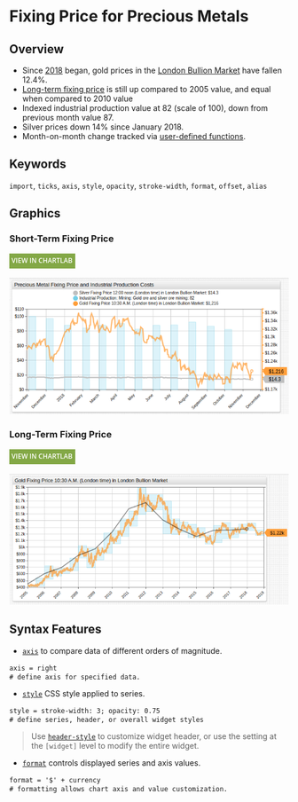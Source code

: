 # Fixing Price for Precious Metals

## Overview

* Since [2018](#short-term-fixing-price) began, gold prices in the [London Bullion Market](http://www.lbma.org.uk/) have fallen 12.4%.
* [Long-term fixing price](#long-term-fixing-price) is still up compared to 2005 value, and equal when compared to 2010 value
* Indexed industrial production value at 82 (scale of 100), down from previous month value 87.
* Silver prices down 14% since January 2018.
* Month-on-month change tracked via [user-defined functions](https://axibase.com/docs/charts/syntax/udf.html).

## Keywords

`import`, `ticks`, `axis`, `style`, `opacity`, `stroke-width`, `format`, `offset`, `alias`

## Graphics

### Short-Term Fixing Price

[![](../../research/images/new-button.png)](https://apps.axibase.com/chartlab/61de3cb1#fullscreen)

![](./images/gold-2.png)

### Long-Term Fixing Price

[![](../../research/images/new-button.png)](https://apps.axibase.com/chartlab/25fbaef7#fullscreen)

![](./images/gold-4.png)

## Syntax Features

* [`axis`](https://axibase.com/docs/charts/widgets/shared/#axis) to compare data of different orders of magnitude.

```ls
axis = right
# define axis for specified data.
```

* [`style`](https://axibase.com/docs/charts/widgets/shared/#widget-style) CSS style applied to series.

```ls
style = stroke-width: 3; opacity: 0.75
# define series, header, or overall widget styles
```

> Use [`header-style`](https://axibase.com/docs/charts/widgets/shared/#header-style) to customize widget header, or use the setting at the `[widget]` level to modify the entire widget.

* [`format`](https://axibase.com/docs/charts/syntax/format-settings.html#format-settings) controls displayed series and axis values.

```ls
format = '$' + currency
# formatting allows chart axis and value customization.
```